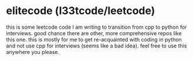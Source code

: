 # elitecode (l33tcode/leetcode)
this is some leetcode code I am writing to transition from cpp to python for interviews. 
good chance there are other, more comprehensive repos like this one. 
this is mostly for me to get re-acquainted with coding in python and not use cpp for interviews (seems like a bad idea).
feel free to use this anywhere you please.
